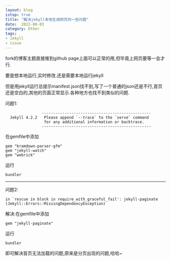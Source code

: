 ```yaml
---
layout: blog
istop: true
title: "解决jekyll本地生成网页的一些问题"
date:  2022-08-03
category: Other
tags:
- Jekyll
- issue
---
```




fork的博客主题直接推到github page上面可以正常的用,但毕竟上网页要等一会才行.

要是想本地运行,实时修改.还是需要本地运行jekyll

但是用jekyll运行总提示manifest.json找不到,写了一个普通的json还是不行,首页还是空白的,其他的页面正常显示.各种地方也找不到类似的问题.



问题1:

                    ------------------------------------------------
      Jekyll 4.2.2   Please append `--trace` to the `serve` command 
                     for any additional information or backtrace. 
                    ------------------------------------------------
在gemfile中添加

```
gem "kramdown-parser-gfm"
gem "jekyll-watch"
gem "webrick"
```

运行

```
bundler
```

---

问题2:

```
in `rescue in block in require_with_graceful_fail': jekyll-paginate (Jekyll::Errors::MissingDependencyException)
```

解决:在gemfile中添加

```
gem "jekyll-paginate"
```

运行

```
bundler
```

即可解决首页无法加载的问题,原来是分页出现的问题,哈哈~

